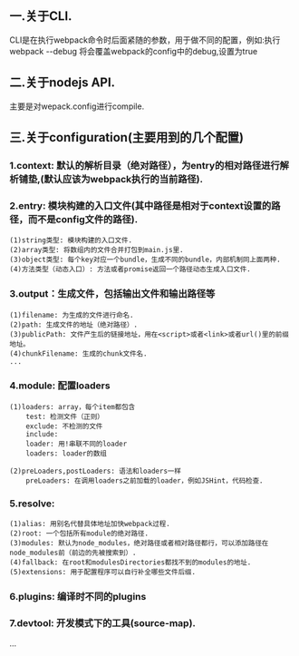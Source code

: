 ## 一.关于CLI.

  CLI是在执行webpack命令时后面紧随的参数，用于做不同的配置，例如:执行webpack --debug 将会覆盖webpack的config中的debug,设置为true

## 二.关于nodejs API.

  主要是对wepack.config进行compile.

## 三.关于configuration(主要用到的几个配置)

  ### 1.context: 默认的解析目录（绝对路径），为entry的相对路径进行解析铺垫,(默认应该为webpack执行的当前路径).  
  ### 2.entry: 模块构建的入口文件(其中路径是相对于context设置的路径，而不是config文件的路径).  
    (1)string类型: 模块构建的入口文件.  
    (2)array类型: 将数组内的文件合并打包到main.js里.  
    (3)object类型: 每个key对应一个bundle，生成不同的bundle，内部机制同上面两种.  
    (4)方法类型（动态入口）: 方法或者promise返回一个路径动态生成入口文件.    
  ### 3.output：生成文件，包括输出文件和输出路径等  
    (1)filename: 为生成的文件进行命名.  
    (2)path: 生成文件的地址（绝对路径）.  
    (3)publicPath: 文件产生后的链接地址，用在<script>或者<link>或者url()里的前缀地址。  
    (4)chunkFilename: 生成的chunk文件名.  
    ...  
  ### 4.module: 配置loaders  
    (1)loaders: array，每个item都包含
        test: 检测文件（正则）
        exclude: 不检测的文件
        include: 
        loader: 用!串联不同的loader
        loaders: loader的数组

    (2)preLoaders,postLoaders: 语法和loaders一样
        preLoaders: 在调用loaders之前加载的loader，例如JSHint，代码检查.  
  ### 5.resolve:  
    (1)alias: 用别名代替具体地址加快webpack过程.  
    (2)root: 一个包括所有module的绝对路径.  
    (3)modules: 默认为node_modules，绝对路径或者相对路径都行，可以添加路径在node_modules前（前边的先被搜索到）.  
    (4)fallback: 在root和modulesDirectories都找不到的modules的地址.  
    (5)extensions: 用于配置程序可以自行补全哪些文件后缀.  
  ### 6.plugins: 编译时不同的plugins  
  ### 7.devtool: 开发模式下的工具(source-map).  
  ...
